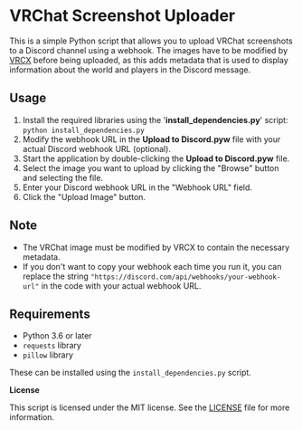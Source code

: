 # **VRChat Screenshot Uploader**

This is a simple Python script that allows you to upload VRChat screenshots to a Discord channel using a webhook. The images have to be modified by [VRCX](https://github.com/pypy-vrc/VRCX) before being uploaded, as this adds metadata that is used to display information about the world and players in the Discord message.

## Usage

 1. Install the required libraries using the '**install_dependencies.py**' script: `python install_dependencies.py`
 2. Modify the webhook URL in the **Upload to Discord.pyw** file with your actual Discord webhook URL (optional).
3. Start the application by double-clicking the **Upload to Discord.pyw** file.
4. Select the image you want to upload by clicking the "Browse" button and selecting the file.
5. Enter your Discord webhook URL in the "Webhook URL" field.
6. Click the "Upload Image" button.

## Note

-   The VRChat image must be modified by VRCX to contain the necessary metadata.
-   If you don't want to copy your webhook each time you run it, you can replace the string `"https://discord.com/api/webhooks/your-webhook-url"` in the code with your actual webhook URL.

## Requirements

-   Python 3.6 or later
-   `requests` library
-   `pillow` library

These can be installed using the `install_dependencies.py` script.

**License**

This script is licensed under the MIT license. See the [LICENSE](https://github.com/Fynn9563/VRCX-Image-to-Discord-Uploader/blob/main/LICENSE) file for more information.

